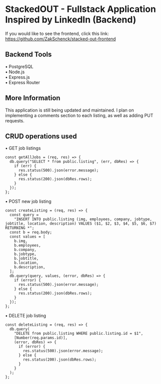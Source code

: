 # StackedOUT - Fullstack Application Inspired by LinkedIn (Backend)

If you would like to see the frontend, click this link: https://github.com/ZakSchenck/stacked-out-frontend

## Backend Tools
• PostgreSQL <br />
• Node.js <br />
• Express.js <br />
• Express Router <br />

## More Information
This application is still being updated and maintained. I plan on implementing a comments section to each listing, as well as adding PUT requests.

## CRUD operations used
• GET job listings <br />
```
const getAllJobs = (req, res) => {
  db.query("SELECT * from public.listing", (err, dbRes) => {
    if (err) {
      res.status(500).json(error.message);
    } else {
      res.status(200).json(dbRes.rows);
    }
  });
};
```
• POST new job listing <br />
```
const createListing = (req, res) => {
  const query =
    "INSERT INTO public.listing (img, employees, company, jobtype, jobtitle, location, description) VALUES ($1, $2, $3, $4, $5, $6, $7) RETURNING *";
  const b = req.body;
  const values = [
    b.img,
    b.employees,
    b.company,
    b.jobtype,
    b.jobtitle,
    b.location,
    b.description,
  ];
  db.query(query, values, (error, dbRes) => {
    if (error) {
      res.status(500).json(error.message);
    } else {
      res.status(200).json(dbRes.rows);
    }
  });
};
```
• DELETE job listing <br />
```
const deleteListing = (req, res) => {
  db.query(
    "DELETE from public.listing WHERE public.listing.id = $1",
    [Number(req.params.id)],
    (error, dbRes) => {
      if (error) {
        res.status(500).json(error.message);
      } else {
        res.status(200).json(dbRes.rows);
      }
    }
  );
};
